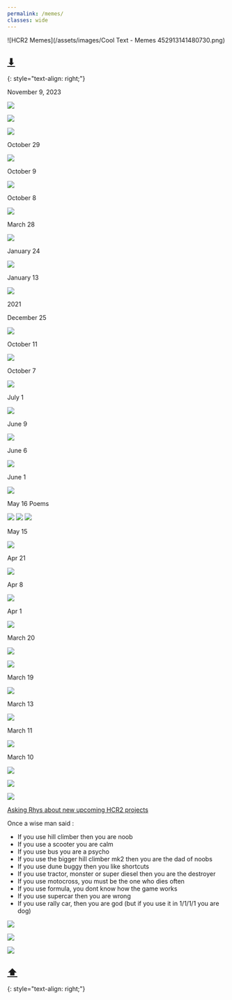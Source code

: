 ```yaml
---
permalink: /memes/  
classes: wide
---
```

![HCR2 Memes](/assets/images/Cool Text - Memes 452913141480730.png)  

##  [⬇](#bottom)  
{: style="text-align: right;"}  


November 9, 2023

![](https://cdn.discordapp.com/attachments/1169899135554568263/1171602085712777267/Screenshot_20231106_115307_Discord.jpg)  

![](https://cdn.discordapp.com/attachments/929673674053812225/1165766359125332058/Screenshot_20231022172831.png)  

![](https://cdn.discordapp.com/attachments/929673674053812225/1171030410600382525/image.png)  

October 29  

![](https://cdn.discordapp.com/attachments/818873983603572777/1036008186731315301/9LTCBUK.png?ex=65f5fbcf&is=65e386cf&hm=3afd4b24634ab1e52829af21259eae5ba26b77fd52e083d06f2fbcef9b93c049&)  

October 9 

![](https://images-ext-2.discordapp.net/external/qmlQnofTeR4SXvPaLvLOvb-3VbGLJsQ7pVhx9zOgQeY/https/i.imgflip.com/6wawbw.jpg)  

October 8

![](https://images-ext-1.discordapp.net/external/ugb-yfzFL9Iheoq9qOoi76iKp2Kl0D9mG7nc0OD3TIs/https/i.imgflip.com/6oywdv.jpg)

March 28

![](https://media.discordapp.net/attachments/750874271022317678/958063242880635031/IMG_8636.jpg?ex=65f8816d&is=65e60c6d&hm=6012cbd0bd340890b6193eaeb0cc27baa1e8ca008604b8ed0708dce8fb19f4a7&)  

January 24

![](https://i.ibb.co/h77PFqd/EZTvi50-WAAU2-ZTD.jpg)  

January 13

![](https://cdn.discordapp.com/attachments/850185353188999210/935298604204195890/Untitled_117.png?ex=65f8beb4&is=65e649b4&hm=afb5b0675c3b34ad2223d4dd97f00ea33daaf87f80f06aa2958a6817313c231f&)  

2021

December 25

![](https://images-ext-2.discordapp.net/external/lQ0PWa2kH57ZpoNtHq5_XwoaZzWs8ao6jH-8E7Z7BXg/https/i.imgur.com/dPSEmmO.png)

October 11

![](https://cdn.discordapp.com/attachments/795615515917418496/897052427184918538/Screenshot_20210310-234430_Meme_Generator_Free.jpg?ex=65f808ad&is=65e593ad&hm=1d611cb7b1046d65ff2af4a261e29694a5079349a6ff227bd171c5a96555843f&)

October 7

![](https://media.discordapp.net/attachments/855048807288012821/895697163064061962/FB_IMG_16336210674442041.jpg?ex=65fc54fc&is=65e9dffc&hm=7a4591e894f6a6ed271c008aa21c8a73cc9ba96b5215715b0531182558a6cd2c&)  

July 1

![](https://images-ext-2.discordapp.net/external/gEfNgchM3JiP57IIvqPQmwceVWQRoHJLIYHVHIVn-fE/https/i.imgur.com/T1V59A9.png)

June 9  

![](https://cdn.discordapp.com/attachments/851788477506912266/851791708944334858/Screenshot_20210308-145951_Meme_Generator_Free.jpg?ex=65f97d58&is=65e70858&hm=d81f3aed23c241a052e5a510238513bf0f92b51fc6e0ff158804c2f939658670&)  

June 6  

![](https://media.discordapp.net/attachments/802790231861624832/850931128704958474/Shark-CC.png?width=926&height=653)  

June 1  

![](https://cdn.discordapp.com/attachments/644277203273515012/849305059993059328/This_Is_The_Worst_Day_Of_My_Life_01062021171457.jpg)


May 16 Poems  

![](https://cdn.discordapp.com/attachments/616461538978693141/843611482997653524/image0.jpg)
![](https://cdn.discordapp.com/attachments/616461538978693141/843611483223883796/image1.jpg)
![](https://cdn.discordapp.com/attachments/616461538978693141/843611483514077224/image2.jpg)

May 15  

![](https://cdn.discordapp.com/attachments/840392851401080853/841935811218112532/46p4qo.jpg?ex=65fa8c53&is=65e81753&hm=4d7c55ea03150e6c14d542bc10d16476712ac6a925ca6993f4903ad57306f338&)

Apr 21  

![](https://cdn.discordapp.com/attachments/763397735172669441/834384160176209990/Tractor_Wars.jpg?ex=65fac2cd&is=65e84dcd&hm=005c500117c2e5cef7c95cffe568087cb8cb174c975f1f6db89efd35d3c2ef7d&)

Apr 8  

![](https://cdn.discordapp.com/attachments/644277203273515012/829825284299554846/Bill_Gates_Amazing_and_Exciting_Things_08042021230915.jpg)

Apr 1  

![](https://i.imgur.com/yFA2Qox_d.webp?maxwidth=640&shape=thumb&fidelity=medium)

March 20  

![](https://cdn.discordapp.com/attachments/815339738823131236/823005235064733726/Screenshot_20210320-200954_Discord.jpg)

![](https://cdn.discordapp.com/attachments/815339738823131236/822973914451804190/20210321_001745.jpg)

March 19  

![](https://cdn.discordapp.com/attachments/802790231861624832/822345687802183710/Pot-of-Gold.gif)

March 13  

![](https://cdn.discordapp.com/attachments/644277203273515012/820312574276796416/He_is_Speaking_the_Language_of_the_Gods_13032021160908.jpg)

March 11

![](https://cdn.discordapp.com/attachments/815339738823131236/819468266677469264/Screenshot_20210310-234217_Meme_Generator_Free.jpg)

March 10

![](https://cdn.discordapp.com/attachments/818819260381134918/818884185615368262/Screenshot_20210309-163313_Meme_Generator_Free.jpg?ex=65f9be53&is=65e74953&hm=5eee424e80c6117da96134a989835dd2e5008f1f5f535e08663f66404bf9c04b&)

![](https://i.imgur.com/dTtnesP.gif)

![](https://cdn.discordapp.com/attachments/766651321490604042/818872730799571005/The_Scariest_Things_On_Earth_09032021164744.jpg?ex=65f9b3a8&is=65e73ea8&hm=cb747e77362c4e0af289ca1a452d6f8bce29b6b627e081e3c39685235b0283ac&)

[Asking  Rhys about new upcoming HCR2 projects](https://cdn.discordapp.com/attachments/818819260381134918/818865842510102548/rhys_in_his_full_form.mp4?ex=65f9ad3e&is=65e7383e&hm=d643ddce4353caf1f151790554e1c72491d0568b5e59a5d514c007f6ffc6a209&)

Once a wise man said :
- If you use hill climber then you are noob
- If you use a scooter you are calm
- If you use bus you are a psycho
- If you use the bigger hill climber mk2 then you are the dad of noobs 
- If you use dune buggy then you like shortcuts
- If you use tractor, monster or super diesel then you are the destroyer
- If you use motocross, you must be the one who dies often
- If you use formula, you dont know how the game works
- If you use supercar then you are wrong
- If you use rally car, then you are god (but if you use it in 1/1/1/1 you are dog)


![](https://cdn.discordapp.com/attachments/815339738823131236/818251498672357376/Screenshot_20210307-223910_Meme_Generator_Free.jpg?ex=65f77117&is=65e4fc17&hm=0fc23d946f6e802fd1685458299d62a85242fb8346b29fdeec09adf929855488&)

![](https://cdn.discordapp.com/attachments/815339738823131236/819468266677469264/Screenshot_20210310-234217_Meme_Generator_Free.jpg?ex=65fbde4b&is=65e9694b&hm=db01a1f3de4ac58919d8ae7074a1e20e9ec57fa8659922a36dd4b534935e26cd&)

![](https://media.discordapp.net/attachments/893418376687411210/931193210502512770/spud2.png?ex=65fc4442&is=65e9cf42&hm=9b77c046da26323c1ad60eb78ddcc68d916166e8138c9e7f452800d9f7fa5cd8&)  

<a name="bottom"></a>  
## [⬆](#top)  
{: style="text-align: right;"}
